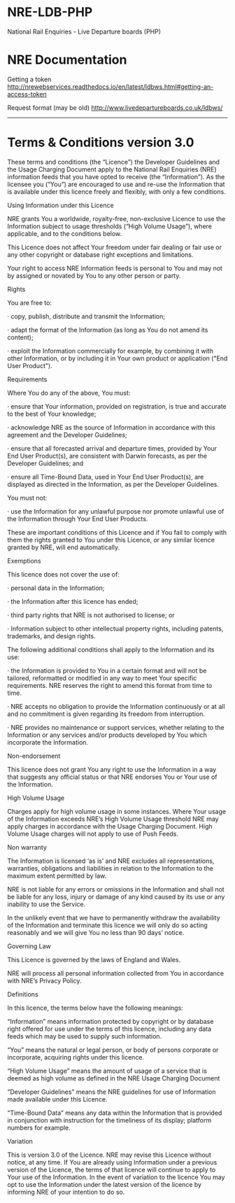 # NRE-LDB-PHP
National Rail Enquiries - Live Departure boards (PHP)


# NRE Documentation

Getting a token
http://nrewebservices.readthedocs.io/en/latest/ldbws.html#getting-an-access-token

Request format (may be old)
http://www.livedepartureboards.co.uk/ldbws/








----

# Terms & Conditions version 3.0

These terms and conditions (the “Licence”) the Developer Guidelines and the Usage Charging Document apply to the National Rail Enquiries (NRE) information feeds that you have opted to receive (the “Information”).  As the licensee you (“You”) are encouraged to use and re-use the Information that is available under this licence freely and flexibly, with only a few conditions. 

Using Information under this Licence

NRE grants You a worldwide, royalty-free, non-exclusive Licence to use the Information subject to usage thresholds (“High Volume Usage”), where applicable, and to the conditions below.

This Licence does not affect Your freedom under fair dealing or fair use or any other copyright or database right exceptions and limitations.

Your right to access NRE Information feeds is personal to You and may not by assigned or novated by You to any other person or party.

Rights

You are free to:

·          copy, publish, distribute and transmit the Information;

·          adapt the format of the Information (as long as You do not amend its content);

·          exploit the Information commercially for example, by combining it with other Information, or by including it in Your own product or application ("End User Product").

Requirements

Where You do any of the above, You must:

·          ensure that Your information, provided on registration, is true and accurate to the best of Your knowledge;

·          acknowledge NRE as the source of Information in accordance with this agreement and the Developer Guidelines;

·          ensure that all forecasted arrival and departure times, provided by Your End User Product(s), are consistent with Darwin forecasts, as per the Developer Guidelines; and

·          ensure all Time-Bound Data, used in Your End User Product(s), are displayed as directed in the Information, as per the Developer Guidelines.

You must not:                                                                

·          use the Information for any unlawful purpose nor promote unlawful use of the Information through Your End User Products.

These are important conditions of this Licence and if You fail to comply with them the rights granted to You under this Licence, or any similar licence granted by NRE, will end automatically.

Exemptions

This licence does not cover the use of:

·          personal data in the Information;

·          the Information after this licence has ended;

·          third party rights that NRE is not authorised to license; or

·          Information subject to other intellectual property rights, including patents, trademarks, and design rights.

The following additional conditions shall apply to the Information and its use:

·          the Information is provided to You in a certain format and will not be tailored, reformatted or modified in any way to meet Your specific requirements. NRE reserves the right to amend this format from time to time.

·          NRE accepts no obligation to provide the Information continuously or at all and no commitment is given regarding its freedom from interruption.

·          NRE provides no maintenance or support services, whether relating to the Information or any services and/or products developed by You which incorporate the Information.

Non-endorsement

This licence does not grant You any right to use the Information in a way that suggests any official status or that NRE endorses You or Your use of the Information.

High Volume Usage

Charges apply for high volume usage in some instances.  Where Your usage of the Information exceeds NRE’s High Volume Usage threshold NRE may apply charges in accordance with the Usage Charging Document.  High Volume Usage charges will not apply to use of Push Feeds.

Non warranty

The Information is licensed ‘as is’ and NRE excludes all representations, warranties, obligations and liabilities in relation to the Information to the maximum extent permitted by law.

NRE is not liable for any errors or omissions in the Information and shall not be liable for any loss, injury or damage of any kind caused by its use or any inability to use the Service.

In the unlikely event that we have to permanently withdraw the availability of the Information and terminate this licence we will only do so acting reasonably and we will give You no less than 90 days’ notice.

Governing Law

This Licence is governed by the laws of England and Wales.

NRE will process all personal information collected from You in accordance with NRE’s Privacy Policy.

Definitions

In this licence, the terms below have the following meanings:

“Information” means information protected by copyright or by database right offered for use under the terms of this licence, including any data feeds which may be used to supply such information.

“You” means the natural or legal person, or body of persons corporate or incorporate, acquiring rights under this licence.

“High Volume Usage” means the amount of usage of a service that is deemed as high volume as defined in the NRE Usage Charging Document

“Developer Guidelines” means the NRE guidelines for use of Information made available under this Licence.

“Time-Bound Data” means any data within the Information that is provided in conjunction with instruction for the timeliness of its display; platform numbers for example.

Variation

This is version 3.0 of the Licence. NRE may revise this Licence without notice, at any time.  If You are already using Information under a previous version of the Licence, the terms of that licence will continue to apply to Your use of the Information.  In the event of variation to the licence You may opt to use the Information under the latest version of the licence by informing NRE of your intention to do so.
